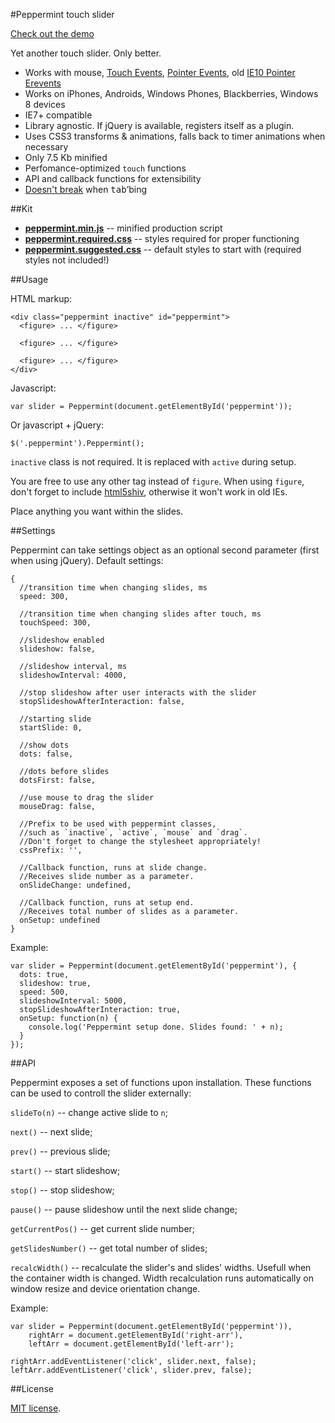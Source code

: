 #Peppermint touch slider

[Check out the demo](http://wd.dizaina.net/en/scripts/peppermint/)

Yet another touch slider. Only better.

- Works with mouse, [Touch Events](http://www.w3.org/TR/touch-events/), [Pointer Events](http://www.w3.org/TR/pointerevents/), old [IE10 Pointer Erevents](http://msdn.microsoft.com/en-us/library/ie/hh673557\(v=vs.85\).aspx)
- Works on iPhones, Androids, Windows Phones, Blackberries, Windows 8 devices
- IE7+ compatible
- Library agnostic. If jQuery is available, registers itself as a plugin.
- Uses CSS3 transforms &amp; animations, falls back to timer animations when necessary
- Only 7.5 Kb minified
- Perfomance-optimized `touch` functions
- API and callback functions for extensibility
- [Doesn't break](http://wd.dizaina.net/en/internet-maintenance/js-sliders-and-the-tab-key/) when <kbd>tab</kbd>&rsquo;bing

##Kit

- **[peppermint.min.js](https://raw.github.com/wilddeer/Peppermint/master/peppermint.min.js)** -- minified production script
- **[peppermint.required.css](https://raw.github.com/wilddeer/Peppermint/master/peppermint.required.css)** -- styles required for proper functioning
- **[peppermint.suggested.css](https://raw.github.com/wilddeer/Peppermint/master/peppermint.suggested.css)** -- default styles to start with (required styles not included!)

##Usage

HTML markup:

	<div class="peppermint inactive" id="peppermint">
	  <figure> ... </figure>

	  <figure> ... </figure>

	  <figure> ... </figure>
	</div>

Javascript:

	var slider = Peppermint(document.getElementById('peppermint'));

Or javascript + jQuery:

	$('.peppermint').Peppermint();
	
`inactive` class is not required. It is replaced with `active` during setup.

You are free to use any other tag instead of `figure`. When using `figure`, don't forget to include [html5shiv](https://github.com/aFarkas/html5shiv), otherwise it won't work in old IEs.

Place anything you want within the slides.

##Settings

Peppermint can take settings object as an optional second parameter (first when using jQuery). Default settings:

	{
	  //transition time when changing slides, ms
	  speed: 300,
	
	  //transition time when changing slides after touch, ms
	  touchSpeed: 300,
	
	  //slideshow enabled
	  slideshow: false,
	
	  //slideshow interval, ms
	  slideshowInterval: 4000,
	
	  //stop slideshow after user interacts with the slider
	  stopSlideshowAfterInteraction: false,
	
	  //starting slide
	  startSlide: 0,
	
	  //show dots
	  dots: false,

	  //dots before slides
	  dotsFirst: false,

	  //use mouse to drag the slider
	  mouseDrag: false,

	  //Prefix to be used with peppermint classes,
	  //such as `inactive`, `active`, `mouse` and `drag`.
	  //Don't forget to change the stylesheet appropriately!
	  cssPrefix: '',
	
	  //Callback function, runs at slide change.
	  //Receives slide number as a parameter.
	  onSlideChange: undefined,
	
	  //Callback function, runs at setup end.
	  //Receives total number of slides as a parameter.
	  onSetup: undefined
	}

Example:

	var slider = Peppermint(document.getElementById('peppermint'), {
	  dots: true,
	  slideshow: true,
	  speed: 500,
	  slideshowInterval: 5000,
	  stopSlideshowAfterInteraction: true,
	  onSetup: function(n) {
	    console.log('Peppermint setup done. Slides found: ' + n);
	  }
	});

##API

Peppermint exposes a set of functions upon installation. These functions can be used to controll the slider externally:

`slideTo(n)` -- change active slide to `n`;

`next()` -- next slide;

`prev()` -- previous slide;

`start()` -- start slideshow;

`stop()` -- stop slideshow;

`pause()` -- pause slideshow until the next slide change;

`getCurrentPos()` -- get current slide number;

`getSlidesNumber()` -- get total number of slides;

`recalcWidth()` -- recalculate the slider's and slides' widths. Usefull when the container width is changed. Width recalculation runs automatically on window resize and device orientation change.

Example:

	var slider = Peppermint(document.getElementById('peppermint')),
	    rightArr = document.getElementById('right-arr'),
	    leftArr = document.getElementById('left-arr');

	rightArr.addEventListener('click', slider.next, false);
	leftArr.addEventListener('click', slider.prev, false);
	
##License

[MIT license](http://opensource.org/licenses/MIT).
